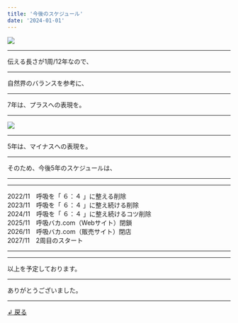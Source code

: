 ```yaml
---
title: '今後のスケジュール'
date: '2024-01-01'
---
```

![](/images/0-1_.png)
***
伝える長さが1周/12年なので、
***
自然界のバランスを参考に、
***
7年は、プラスへの表現を。  
***
![](/images/0-1__.png)
***
5年は、マイナスへの表現を。  
***
そのため、今後5年のスケジュールは、
***
***
2022/11　呼吸を「 ６：４ 」に整える削除  
2023/11　呼吸を「 ６：４ 」に整え続ける削除  
2024/11　呼吸を「 ６：４ 」に整え続けるコツ削除  
2025/11　呼吸バカ.com（Webサイト）閉鎖  
2026/11　呼吸バカ.com（販売サイト）閉店  
2027/11　2周目のスタート
***
***
以上を予定しております。
***
ありがとうございました。
***
[ ↲ 戻る ](https://01234567890.thebase.in/about)
